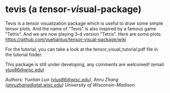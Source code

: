#  tevis (a *te*nsor-*vis*ual-package)

Tevis is a tensor visualization package which is useful to draw some simple tensor plots. And the name of "Tevis" is also inspired by a famous game "Tetris". And we are now playing 3-d version "Tetris". Here are some plots: https://github.com/yuetianluo/tensor-visual-package/wiki

For the tutorial, you can take a look at the tensor_visual_tutorial.pdf file in the tutorial folder. 

This package is still under developing, any comments are welcomed! (email: yluo86@wisc.edu) 

*Authors: Yuetian Luo (yluo86@wisc.edu), Anru Zhang (anruzhang@stat.wisc.edu)*
*University of Wisconsin-Madison*
